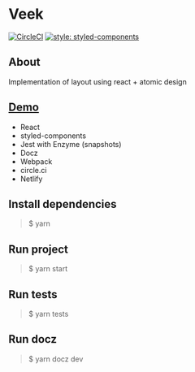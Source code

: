 # Veek

[![CircleCI](https://circleci.com/gh/mateussmohamed/challenge-veek.svg?style=svg&circle-token=a0f86301ee7d3aa56f360910cfb3109a0097886e)](https://circleci.com/gh/mateussmohamed/challenge-veek) [![style: styled-components](https://img.shields.io/badge/style-%F0%9F%92%85%20styled--components-orange.svg?colorB=daa357&colorA=db748e)](https://github.com/styled-components/styled-components)

## About
Implementation of layout using react + atomic design

## [Demo](https://veek.netlify.com)

* React
* styled-components
* Jest with Enzyme (snapshots)
* Docz
* Webpack
* circle.ci
* Netlify

## Install dependencies
> $ yarn

## Run project
> $ yarn start

## Run tests
> $ yarn tests

## Run docz
> $ yarn docz dev
